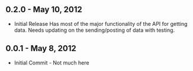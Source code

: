0.2.0 - May 10, 2012
--------------------
* Initial Release
Has most of the major functionality of the API for getting data.  Needs updating on the sending/posting of data with testing.

0.0.1 - May 8, 2012
-------------------
* Initial Commit - Not much here